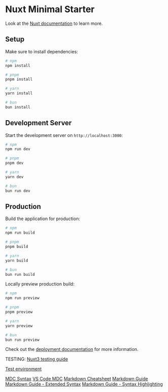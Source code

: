 # Nuxt Minimal Starter

Look at the [Nuxt documentation](https://nuxt.com/docs/getting-started/introduction) to learn more.

## Setup

Make sure to install dependencies:

```bash
# npm
npm install

# pnpm
pnpm install

# yarn
yarn install

# bun
bun install
```

## Development Server

Start the development server on `http://localhost:3000`:

```bash
# npm
npm run dev

# pnpm
pnpm dev

# yarn
yarn dev

# bun
bun run dev
```

## Production

Build the application for production:

```bash
# npm
npm run build

# pnpm
pnpm build

# yarn
yarn build

# bun
bun run build
```

Locally preview production build:

```bash
# npm
npm run preview

# pnpm
pnpm preview

# yarn
yarn preview

# bun
bun run preview
```

Check out the [deployment documentation](https://nuxt.com/docs/getting-started/deployment) for more information.

TESTING: [Nuxt3 testing guide](https://nuxt.com/docs/getting-started/testing)

[Test environment](https://vitest.dev/guide/environment.html#test-environment)

[MDC Syntax](https://content.nuxt.com/docs/files/markdown#mdc-syntax)
[VS Code MDC](https://marketplace.visualstudio.com/items?itemName=Nuxt.mdc)
[Markdown Cheatsheet](https://content.nuxt.com/docs/files/markdown/cheatsheet)
[Markdown Guide](https://www.markdownguide.org/basic-syntax/)
[Markdown Guide - Extended Syntax](https://www.markdownguide.org/extended-syntax/)
[Markdown Guide - Syntax Highlighting](https://www.markdownguide.org/syntax-highlighting/)